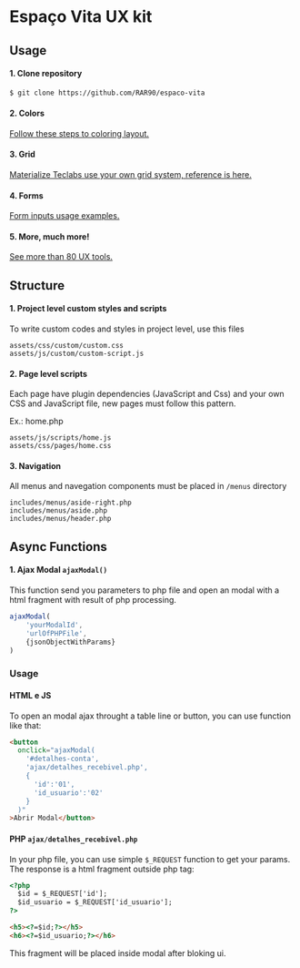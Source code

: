 # Espaço Vita UX kit

## Usage
#### 1. Clone repository
``` bash
$ git clone https://github.com/RAR90/espaco-vita
```
#### 2. Colors
[Follow these steps to coloring layout.](https://teclabs.com.br/html/materialize.teclabs/css-color.html)

#### 3. Grid
[Materialize Teclabs use your own grid system, reference is here.](https://teclabs.com.br/html/materialize.teclabs/css-grid.html)

#### 4. Forms
[Form inputs usage examples.](https://teclabs.com.br/html/materialize.teclabs/form-layouts.html)

#### 5. More, much more!
[See more than 80 UX tools.](https://teclabs.com.br/html/materialize.teclabs)

## Structure
#### 1. Project level custom styles and scripts

To write custom codes and styles in project level, use this files
```
assets/css/custom/custom.css
assets/js/custom/custom-script.js
```

#### 2. Page level scripts

Each page have plugin dependencies (JavaScript and Css) and your own CSS and JavaScript file, new pages must follow this pattern.

Ex.: home.php
```
assets/js/scripts/home.js
assets/css/pages/home.css
```

#### 3. Navigation

All menus and navegation components must be placed in `/menus` directory
```
includes/menus/aside-right.php
includes/menus/aside.php
includes/menus/header.php
```


## Async Functions
#### 1. Ajax Modal `ajaxModal()`

This function send you parameters to php file and open an modal with a html fragment with result of php processing.

```js
ajaxModal(
	'yourModalId',
	'urlOfPHPFile',
	{jsonObjectWithParams}
)
```
### Usage
#### HTML e JS
To open an modal ajax throught a table line or button, you can use  function like that:

```html
<button
  onclick="ajaxModal(
    '#detalhes-conta',
    'ajax/detalhes_recebivel.php',
    {
      'id':'01',
      'id_usuario':'02'
    }
  )"
>Abrir Modal</button>
```
#### PHP `ajax/detalhes_recebivel.php`
In your php file, you can use simple `$_REQUEST` function to get your params. The response is a html fragment outside php tag:

```html
<?php
  $id = $_REQUEST['id'];
  $id_usuario = $_REQUEST['id_usuario'];
?>

<h5><?=$id;?></h5>
<h6><?=$id_usuario;?></h6>
```

This fragment will be placed inside modal after bloking ui.

